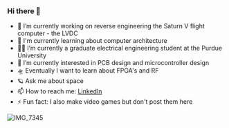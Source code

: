 ### Hi there 👋



- 🔭 I’m currently working on reverse engineering the Saturn V flight computer - the LVDC
- 🧮 I'm currently learning about computer architecture
- 👨‍🏫 I’m currently a graduate electrical engineering student at the Purdue University
- 🤔 I’m currently interested in PCB design and microcontroller design
- 🛸 Eventually I want to learn about FPGA's and RF
- 🪐 Ask me about space
- 📫 How to reach me: [LinkedIn](https://www.linkedin.com/in/brandon-lantau/)
- ⚡ Fun fact: I also make video games but don't post them here

![IMG_7345](https://github.com/discount-cactus/discount-cactus/assets/113632274/b1de7c05-1e1e-4359-972a-63336cbdd242)
